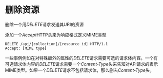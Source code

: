 # 删除资源

删除一个用*DELETE*请求发送其URI的资源

添加一个*Accept*HTTP头来为响应格式定义MIME类型

                   
    DELETE /api/[collection]/[resource_id] HTTP/1.1
    Accept: [MIME type]
                   
                

一些事例例如在对特殊额外的属性的*DELETE*请求需要可选的请求体内容。一个有可选请求体内容的*DELETE*请求需要一个*Content-Type*头来告知对API请求的表示MIME类型。如果一个*DELETE*请求不包括请求体，那么删去*Content-Type*头。
